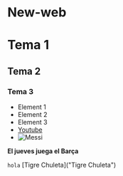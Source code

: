 # New-web
# Tema 1
## Tema 2
### Tema 3 
- Element 1
- Element 2
- Element 3
- [Youtube](https://www.youtube.com)
- ![Messi](https://encrypted-tbn2.gstatic.com/licensed-image?q=tbn:ANd9GcSpO51sGPp2TIP62MndNqX7iMn9NnT8DACRLIYyChR5WzPPoRfsjXlpmuzGKbwbgH3egz-HZn2y9BL48lub98hfeEFQ0meElMkth_tWgW8wX43VH2gd_XH0t9ZmrEr10_taCkiX9dUjpLA)


**El jueves juega el Barça**

```hola```
[Tigre Chuleta]("Tigre Chuleta")
